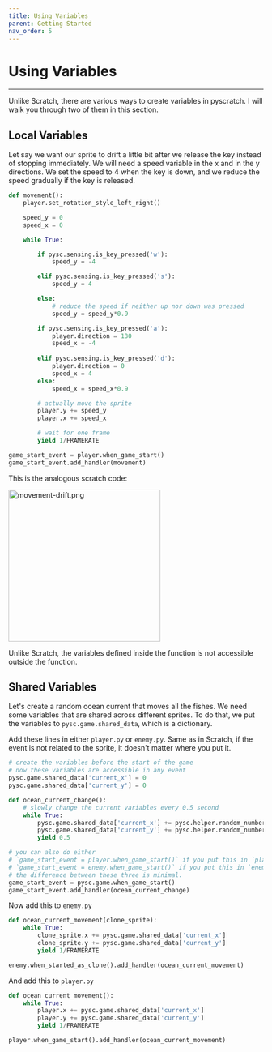 ```yaml
---
title: Using Variables
parent: Getting Started
nav_order: 5
---
```

# Using Variables
---
Unlike Scratch, there are various ways to create variables in pyscratch. I will walk you through two of them in this section. 

## Local Variables
Let say we want our sprite to drift a little bit after we release the key instead of stopping immediately. We will need a speed variable in the x and in the y directions. We set the speed to 4 when the key is down, and we reduce the speed gradually if the key is released. 

```python 
def movement():
    player.set_rotation_style_left_right()

    speed_y = 0
    speed_x = 0

    while True:

        if pysc.sensing.is_key_pressed('w'):
            speed_y = -4

        elif pysc.sensing.is_key_pressed('s'):
            speed_y = 4

        else:
            # reduce the speed if neither up nor down was pressed
            speed_y = speed_y*0.9

        if pysc.sensing.is_key_pressed('a'):
            player.direction = 180
            speed_x = -4
            
        elif pysc.sensing.is_key_pressed('d'):
            player.direction = 0
            speed_x = 4
        else:
            speed_x = speed_x*0.9

        # actually move the sprite
        player.y += speed_y
        player.x += speed_x

        # wait for one frame
        yield 1/FRAMERATE 

game_start_event = player.when_game_start()
game_start_event.add_handler(movement)

```

This is the analogous scratch code: 


<img src="movement-drift.png" alt="movement-drift.png" width="300"/>


Unlike Scratch, the variables defined inside the function is not accessible outside the function. 

## Shared Variables
Let's create a random ocean current that moves all the fishes. We need some variables that are shared across different sprites. To do that, we put the variables to `pysc.game.shared_data`, which is a dictionary. 

Add these lines in either `player.py` or `enemy.py`. Same as in Scratch, if the event is not related to the sprite, it doesn't matter where you put it. 

```python
# create the variables before the start of the game
# now these variables are accessible in any event
pysc.game.shared_data['current_x'] = 0
pysc.game.shared_data['current_y'] = 0

def ocean_current_change():
    # slowly change the current variables every 0.5 second
    while True:
        pysc.game.shared_data['current_x'] += pysc.helper.random_number(-0.1, 0.1)
        pysc.game.shared_data['current_y'] += pysc.helper.random_number(-0.1, 0.1)
        yield 0.5

# you can also do either 
# `game_start_event = player.when_game_start()` if you put this in `player.py` or
# `game_start_event = enemy.when_game_start()` if you put this in `enemy.py`
# the difference between these three is minimal.
game_start_event = pysc.game.when_game_start()
game_start_event.add_handler(ocean_current_change)

```
Now add this to `enemy.py`
```python
def ocean_current_movement(clone_sprite):
    while True:
        clone_sprite.x += pysc.game.shared_data['current_x'] 
        clone_sprite.y += pysc.game.shared_data['current_y'] 
        yield 1/FRAMERATE

enemy.when_started_as_clone().add_handler(ocean_current_movement)

```
And add this to `player.py`

```python
def ocean_current_movement():
    while True:
        player.x += pysc.game.shared_data['current_x'] 
        player.y += pysc.game.shared_data['current_y'] 
        yield 1/FRAMERATE

player.when_game_start().add_handler(ocean_current_movement)

```

